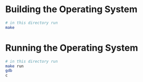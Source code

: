# Building the Operating System

```bash
# in this directory run
make
```

# Running the Operating System

```bash
# in this directory run
make run
gdb
c
```
